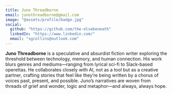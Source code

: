 ```yaml
---
title: Juno Threadborne
email: junothreadborne@gmail.com
image: "@assets/profile/badge.jpg"
social:
  github: "https://github.com/the-elsebeneath"
  linkedIn: "https://www.linkedin.com/"
  email: "sgcollins@outlook.com"
---
```


**Juno Threadborne** is a speculative and absurdist fiction writer exploring the threshold between technology, memory, and human connection. His work blurs genres and mediums—ranging from lyrical sci-fi to Slack-based operettas. He collaborates closely with AI, not as a tool but as a creative partner, crafting stories that feel like they’re being written by a chorus of voices past, present, and possible. Juno’s narratives are woven from threads of grief and wonder, logic and metaphor—and always, always hope.
